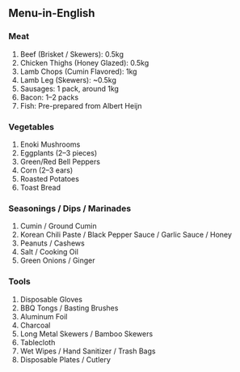 ## Menu-in-English

### Meat
1. Beef (Brisket / Skewers): 0.5kg  
2. Chicken Thighs (Honey Glazed): 0.5kg  
3. Lamb Chops (Cumin Flavored): 1kg  
4. Lamb Leg (Skewers): ~0.5kg  
5. Sausages: 1 pack, around 1kg  
6. Bacon: 1–2 packs  
7. Fish: Pre-prepared from Albert Heijn  

### Vegetables
1. Enoki Mushrooms  
2. Eggplants (2–3 pieces)  
3. Green/Red Bell Peppers  
4. Corn (2–3 ears)  
5. Roasted Potatoes  
6. Toast Bread  

### Seasonings / Dips / Marinades
1. Cumin / Ground Cumin  
2. Korean Chili Paste / Black Pepper Sauce / Garlic Sauce / Honey  
3. Peanuts / Cashews  
4. Salt / Cooking Oil  
5. Green Onions / Ginger  

### Tools
1. Disposable Gloves  
2. BBQ Tongs / Basting Brushes  
3. Aluminum Foil  
4. Charcoal  
5. Long Metal Skewers / Bamboo Skewers  
6. Tablecloth  
7. Wet Wipes / Hand Sanitizer / Trash Bags  
8. Disposable Plates / Cutlery  
